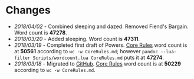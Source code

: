 # Changes

* *2018/04/02* - Combined sleeping and dazed. Removed Fiend's Bargain. Word count is **47278**.
* *2018/03/20* - Added sleeping. Word count is **47311**.
* *2018/03/19* - Completed first draft of Powers. [Core Rules](https://github.com/WeeKnightGames/BeaconRoad/blob/master/CoreRules.md) word count is at **50561** according to `wc -w CoreRules.md`; however `pandoc --lua-filter Scripts/wordcount.lua CoreRules.md` puts it at **47274**.
* *2018/03/18* - Migrated to [GitHub](https://github.com/WeeKnightGames/BeaconRoad/). [Core Rules](https://github.com/WeeKnightGames/BeaconRoad/blob/master/CoreRules.md) word count is at **50229** according to `wc -w CoreRules.md`.
